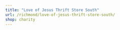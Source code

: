 ```yaml
---
title: "Love of Jesus Thrift Store South"
url: /richmond/love-of-jesus-thrift-store-south/
shop: charity
---
```

